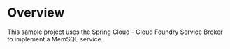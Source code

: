 
# Overview

This sample project uses the Spring Cloud - Cloud Foundry Service Broker to implement a MemSQL service.

